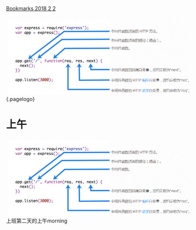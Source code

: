 [Bookmarks 2018 2 2](/uploads/trinyoung/bookmarks-2018-2-2.html "Bookmarks 2018 2 2")<!-- TITLE: 上班第二天 -->
<!-- SUBTITLE: A quick summary of 上班第二天 -->
![Middleware](/uploads/middleware.png "Middleware"){.pagelogo}
# 上午
![Middleware](/uploads/middleware.png "Middleware")
上班第二天的上午morning